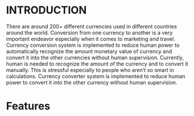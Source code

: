 # INTRODUCTION
There are around 200+ different currencies used in different countries around the world. Conversion from one currency to another is a very important endeavor especially when it comes to marketing and travel. 
Currency conversion system is implemented to reduce human power to automatically recognize the amount monetary value of currency and convert it into the other currencies without human supervision.
Currently, human is needed to recognize the amount of the currency and to convert it manually. This is stressful especially to people who aren’t so smart in calculations.
Currency converter system is implemented to reduce human power to convert it into the other currency without human supervision.
# Features
